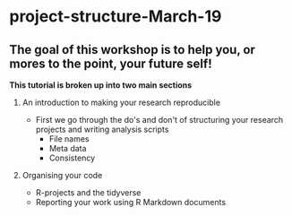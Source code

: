 # project-structure-March-19

## The goal of this workshop is to help you, or mores to the point, your future self!

**This tutorial is broken up into two main sections**

1.  An introduction to making your research reproducible
    + First we go through the do's and don't of structuring your research projects and writing analysis scripts
        + File names
        + Meta data
        + Consistency

2. Organising your code
    + R-projects and the tidyverse
    + Reporting your work using R Markdown documents
 
    



